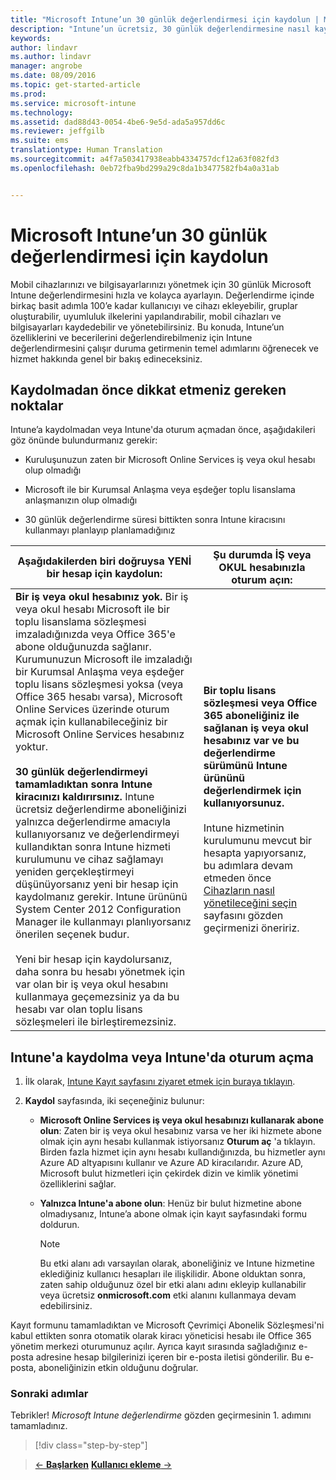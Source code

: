 ```yaml
---
title: "Microsoft Intune’un 30 günlük değerlendirmesi için kaydolun | Microsoft Intune"
description: "Intune’un ücretsiz, 30 günlük değerlendirmesine nasıl kaydolabilirsiniz ve kaydolmadan önce hangi noktaları dikkate almanız gerekir"
keywords: 
author: lindavr
ms.author: lindavr
manager: angrobe
ms.date: 08/09/2016
ms.topic: get-started-article
ms.prod: 
ms.service: microsoft-intune
ms.technology: 
ms.assetid: dad88d43-0054-4be6-9e5d-ada5a957dd6c
ms.reviewer: jeffgilb
ms.suite: ems
translationtype: Human Translation
ms.sourcegitcommit: a4f7a503417938eabb4334757dcf12a63f082fd3
ms.openlocfilehash: 0eb72fba9bd299a29c8da1b3477582fb4a0a31ab


---
```


# <a name="sign-up-for-a-30day-evaluation-of-microsoft-intune"></a>Microsoft Intune’un 30 günlük değerlendirmesi için kaydolun

Mobil cihazlarınızı ve bilgisayarlarınızı yönetmek için 30 günlük Microsoft Intune değerlendirmesini hızla ve kolayca ayarlayın. Değerlendirme içinde birkaç basit adımla 100’e kadar kullanıcıyı ve cihazı ekleyebilir, gruplar oluşturabilir, uyumluluk ilkelerini yapılandırabilir, mobil cihazları ve bilgisayarları kaydedebilir ve yönetebilirsiniz. Bu konuda, Intune’un özelliklerini ve becerilerini değerlendirebilmeniz için Intune değerlendirmesini çalışır duruma getirmenin temel adımlarını öğrenecek ve hizmet hakkında genel bir bakış edineceksiniz.

## <a name="what-to-consider-before-you-sign-up"></a>Kaydolmadan önce dikkat etmeniz gereken noktalar

Intune’a kaydolmadan veya Intune'da oturum açmadan önce, aşağıdakileri göz önünde bulundurmanız gerekir:

-   Kuruluşunuzun zaten bir Microsoft Online Services iş veya okul hesabı olup olmadığı

-   Microsoft ile bir Kurumsal Anlaşma veya eşdeğer toplu lisanslama anlaşmanızın olup olmadığı

-   30 günlük değerlendirme süresi bittikten sonra Intune kiracısını kullanmayı planlayıp planlamadığınız

|Aşağıdakilerden biri doğruysa YENİ bir hesap için kaydolun:|Şu durumda İŞ veya OKUL hesabınızla oturum açın:|
|-----------------------------------------------------------------|------------------------------------------------|
|**Bir iş veya okul hesabınız yok.** Bir iş veya okul hesabı Microsoft ile bir toplu lisanslama sözleşmesi imzaladığınızda veya Office 365'e abone olduğunuzda sağlanır. Kurumunuzun Microsoft ile imzaladığı bir Kurumsal Anlaşma veya eşdeğer toplu lisans sözleşmesi yoksa (veya Office 365 hesabı varsa), Microsoft Online Services üzerinde oturum açmak için kullanabileceğiniz bir Microsoft Online Services hesabınız yoktur.<br /><br />**30 günlük değerlendirmeyi tamamladıktan sonra Intune kiracınızı kaldırırsınız.** Intune ücretsiz değerlendirme aboneliğinizi yalnızca değerlendirme amacıyla kullanıyorsanız ve değerlendirmeyi kullandıktan sonra Intune hizmeti kurulumunu ve cihaz sağlamayı yeniden gerçekleştirmeyi düşünüyorsanız yeni bir hesap için kaydolmanız gerekir. Intune ürününü System Center 2012 Configuration Manager ile kullanmayı planlıyorsanız önerilen seçenek budur.<br /><br />Yeni bir hesap için kaydolursanız, daha sonra bu hesabı yönetmek için var olan bir iş veya okul hesabını kullanmaya geçemezsiniz ya da bu hesabı var olan toplu lisans sözleşmeleri ile birleştiremezsiniz.|**Bir toplu lisans sözleşmesi veya Office 365 aboneliğiniz ile sağlanan iş veya okul hesabınız var ve bu değerlendirme sürümünü Intune ürününü değerlendirmek için kullanıyorsunuz.**<br /><br />Intune hizmetinin kurulumunu mevcut bir hesapta yapıyorsanız, bu adımlara devam etmeden önce [Cihazların nasıl yönetileceğini seçin](/intune/get-started/choose-how-to-manage-devices) sayfasını gözden geçirmenizi öneririz.|

## <a name="sign-up-or-sign-in-to-intune"></a>Intune'a kaydolma veya Intune'da oturum açma

1.  İlk olarak, [Intune Kayıt sayfasını ziyaret etmek için buraya tıklayın](https://portal.office.com/Signup/Signup.aspx?OfferId=40BE278A-DFD1-470a-9EF7-9F2596EA7FF9&dl=INTUNE_A&ali=1#0%20).

2.  **Kaydol** sayfasında, iki seçeneğiniz bulunur:

    -   **Microsoft Online Services iş veya okul hesabınızı kullanarak abone olun**: Zaten bir iş veya okul hesabınız varsa ve her iki hizmete abone olmak için aynı hesabı kullanmak istiyorsanız **Oturum aç** 'a tıklayın. Birden fazla hizmet için aynı hesabı kullandığınızda, bu hizmetler aynı Azure AD altyapısını kullanır ve Azure AD kiracılarıdır. Azure AD, Microsoft bulut hizmetleri için çekirdek dizin ve kimlik yönetimi özelliklerini sağlar.

    -   **Yalnızca Intune'a abone olun**: Henüz bir bulut hizmetine abone olmadıysanız, Intune’a abone olmak için kayıt sayfasındaki formu doldurun.

        > [!NOTE]
        > Bu etki alanı adı varsayılan olarak, aboneliğiniz ve Intune hizmetine eklediğiniz kullanıcı hesapları ile ilişkilidir. Abone olduktan sonra, zaten sahip olduğunuz özel bir etki alanı adını ekleyip kullanabilir veya ücretsiz **onmicrosoft.com** etki alanını kullanmaya devam edebilirsiniz.

Kayıt formunu tamamladıktan ve Microsoft Çevrimiçi Abonelik Sözleşmesi'ni kabul ettikten sonra otomatik olarak kiracı yöneticisi hesabı ile Office 365 yönetim merkezi oturumunuz açılır. Ayrıca kayıt sırasında sağladığınız e-posta adresine hesap bilgilerinizi içeren bir e-posta iletisi gönderilir. Bu e-posta, aboneliğinizin etkin olduğunu doğrular.

### <a name="next-steps"></a>Sonraki adımlar
Tebrikler! *Microsoft Intune değerlendirme* gözden geçirmesinin 1. adımını tamamladınız.

>[!div class="step-by-step"]

>[&larr; **Başlarken**](get-started-with-a-30-day-trial-of-microsoft-intune.md)     [**Kullanıcı ekleme** &rarr;](get-started-with-a-30-day-trial-of-microsoft-intune-step-2.md)  



<!--HONumber=Nov16_HO1-->


